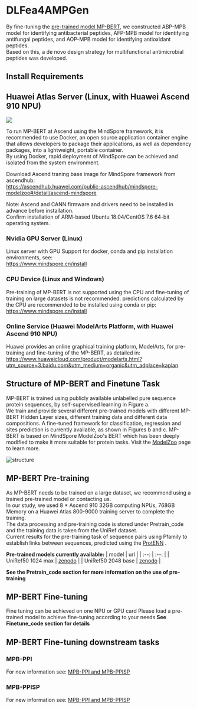 # DLFea4AMPGen
By fine-tuning the [pre-trained model MP-BERT](https://github.com/BRITian/MP-BERT), we constructed ABP-MPB model for identifying antibacterial peptides, AFP-MPB model for identifying antifungal peptides, and AOP-MPB model for identifying antioxidant peptides.<br>Based on this, a de novo design strategy for multifunctional antimicrobial peptides was developed.


## Install Requirements
## Huawei Atlas Server (Linux, with Huawei Ascend 910 NPU)
[![](https://img.shields.io/badge/Environment-Docker>=18.03-yellow.svg??style=flat-square)](https://www.docker.com/) 


To run MP-BERT at Ascend using the MindSpore framework, it is recommended to use Docker, an open source application container engine that allows developers to package their applications, as well as dependency packages, into a lightweight, portable container.<br> By using Docker, rapid deployment of MindSpore can be achieved and isolated from the system environment.

Download Ascend traning base image for MindSpore framework from ascendhub: <br>
https://ascendhub.huawei.com/public-ascendhub/mindspore-modelzoo#/detail/ascend-mindspore

Note: Ascend and CANN firmware and drivers need to be installed in advance before installation.<br>
Confirm installation of ARM-based Ubuntu 18.04/CentOS 7.6 64-bit operating system.

### Nvidia GPU Server (Linux)
Linux server with GPU
Support for docker, conda and pip installation environments, see:<br>
https://www.mindspore.cn/install

### CPU Device (Linux and Windows)
Pre-training of MP-BERT is not supported using the CPU and fine-tuning of training on large datasets is not recommended. predictions calculated by the CPU are recommended to be installed using conda or pip:<br>
https://www.mindspore.cn/install

### Online Service (Huawei ModelArts Platform, with Huawei Ascend 910 NPU)
Huawei provides an online graphical training platform, ModelArts, for pre-training and fine-tuning of the MP-BERT, as detailed in:
https://www.huaweicloud.com/product/modelarts.html?utm_source=3.baidu.com&utm_medium=organic&utm_adplace=kapian

## Structure of MP-BERT and Finetune Task
MP-BERT is trained using publicly available unlabelled pure sequence protein sequences, by self-supervised learning in Figure a.<br>
We train and provide several different pre-trained models with different MP-BERT Hidden Layer sizes, different training data and different data compositions.
A fine-tuned framework for classification, regression and sites prediction is currently available, as shown in Figures b and c.
MP-BERT is based on MindSpore ModelZoo's BERT which has been deeply modified to make it more suitable for protein tasks. Visit the [ModelZoo](https://gitee.com/mindspore/models/tree/master/official/nlp/Bert) page to learn more.

![structure](./images/structure.jpg)

## MP-BERT Pre-training
As MP-BERT needs to be trained on a large dataset, we recommend using a trained pre-trained model or contacting us.<br>
In our study, we used 8 * Ascend 910 32GB computing NPUs, 768GB Memory on a Huawei Atlas 800-9000 training server to complete the training.<br>
The data processing and pre-training code is stored under Pretrain_code and the training data is taken from the UniRef dataset.<br>
Current results for the pre-training task of sequence pairs using Pfamily to establish links between sequences, predicted using the [ProtENN](https://console.cloud.google.com/storage/browser/brain-genomics-public/research/proteins/pfam/random_split) .<br>

**Pre-trained models currently available:**
| model	| url |
| :--: 	| :--: |
| UniRef50 1024 max | [zenodo](https://doi.org/10.5281/zenodo.7839995) |
| UniRef50 2048 base | [zenodo](https://doi.org/10.5281/zenodo.7840033) |

**See the Pretrain_code section for more information on the use of pre-training**

## MP-BERT Fine-tuning
Fine tuning can be achieved on one NPU or GPU card
Please load a pre-trained model to achieve fine-tuning according to your needs
**See Finetune_code section for details**

## MP-BERT Fine-tuning downstream tasks
### MPB-PPI
For new information see: [MPB-PPI and MPB-PPISP](https://github.com/BRITian/MPB-PPI-MPB-PPISP) 

### MPB-PPISP
For new information see: [MPB-PPI and MPB-PPISP](https://github.com/BRITian/MPB-PPI-MPB-PPISP) 

